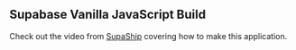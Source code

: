 ## Supabase Vanilla JavaScript Build

Check out the video from [SupaShip](https://www.youtube.com/watch?v=tUm1AlaMcMQ) covering how to make this application.